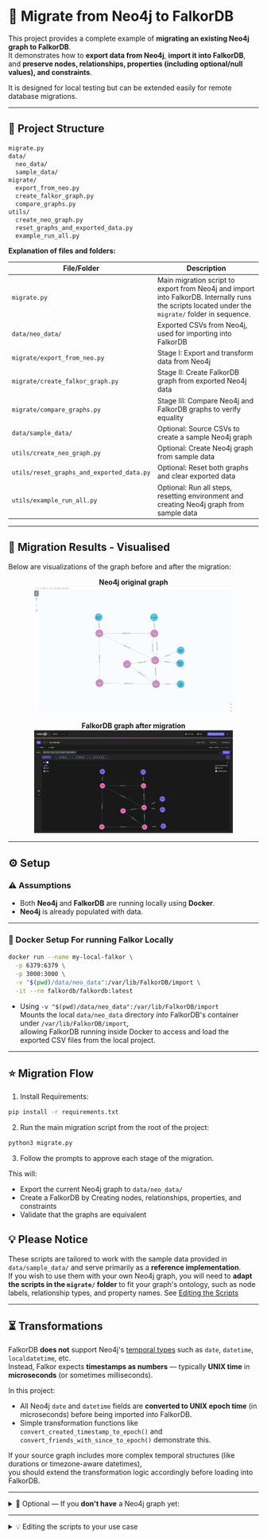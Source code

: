 # 🚀 Migrate from Neo4j to FalkorDB

This project provides a complete example of **migrating an existing Neo4j graph to FalkorDB**.  
It demonstrates how to **export data from Neo4j**, **import it into FalkorDB**, and **preserve nodes, relationships, properties (including optional/null values), and constraints**.  

It is designed for local testing but can be extended easily for remote database migrations.

---


## 📂 Project Structure

```
migrate.py
data/
  neo_data/
  sample_data/
migrate/
  export_from_neo.py
  create_falkor_graph.py
  compare_graphs.py
utils/
  create_neo_graph.py
  reset_graphs_and_exported_data.py
  example_run_all.py
```

**Explanation of files and folders:**

| File/Folder                           | Description                                                                                       |
|---------------------------------------|---------------------------------------------------------------------------------------------------|
| `migrate.py`                          | Main migration script to export from Neo4j and import into FalkorDB. Internally runs the scripts located under the `migrate/` folder in sequence.                               |                                        |
| `data/neo_data/`                      | Exported CSVs from Neo4j, used for importing into FalkorDB                                        |                                        |
| `migrate/export_from_neo.py`          | Stage I: Export and transform data from Neo4j                                                     |
| `migrate/create_falkor_graph.py`      | Stage II: Create FalkorDB graph from exported Neo4j data                                          |
| `migrate/compare_graphs.py`           | Stage III: Compare Neo4j and FalkorDB graphs to verify equality                                   |
| `data/sample_data/`                   | Optional: Source CSVs to create a sample Neo4j graph      
| `utils/create_neo_graph.py`           | Optional: Create Neo4j graph from sample data                                                               |
| `utils/reset_graphs_and_exported_data.py` | Optional: Reset both graphs and clear exported data                                                         |
| `utils/example_run_all.py`            | Optional: Run all steps, resetting environment and creating Neo4j graph from sample data          |

---
##  🔎 Migration Results - Visualised


Below are visualizations of the graph before and after the migration:

<p align="center">
  <b>Neo4j original graph</b><br>
  <img src="images/neo_graph.png" alt="Neo4j original graph" width="400"/>
</p>

<p align="center">
  <b>FalkorDB graph after migration</b><br>
  <img src="images/falkor_graph.png" alt="FalkorDB graph after migrating" width="400"/>
</p>

---

## ⚙️ Setup

### ⚠️ Assumptions
- Both **Neo4j** and **FalkorDB** are running locally using **Docker**.
- **Neo4j** is already populated with data.

---

### 🐳 Docker Setup For running Falkor Locally

```bash
docker run --name my-local-falkor \
  -p 6379:6379 \
  -p 3000:3000 \
  -v "$(pwd)/data/neo_data":/var/lib/FalkorDB/import \
  -it --rm falkordb/falkordb:latest
```
- Using `-v "$(pwd)/data/neo_data":/var/lib/FalkorDB/import`  
  Mounts the local `data/neo_data` directory *into* FalkorDB's container under `/var/lib/FalkorDB/import`,  
  allowing FalkorDB running inside Docker to access and load the exported CSV files from the local project.

---

## ⭐ Migration Flow
1. Install Requirements:
```bash
pip install -r requirements.txt
```
2. Run the main migration script from the root of the project:
```bash
python3 migrate.py
```

3. Follow the prompts to approve each stage of the migration.

This will:
- Export the current Neo4j graph to `data/neo_data/`
- Create a FalkorDB by Creating nodes, relationships, properties, and constraints
- Validate that the graphs are equivalent
## 💡 Please Notice 

These scripts are tailored to work with the sample data provided in `data/sample_data/` and serve primarily as a **reference implementation**.  
If you wish to use them with your own Neo4j graph, you will need to **adapt the scripts in the `migrate/` folder** to fit your graph's ontology, such as node labels, relationship types, and property names. See [Editing the Scripts](#-editing-the-scripts-to-your-use-case) 

---

## ⏳ Transformations

FalkorDB **does not** support Neo4j's [temporal types](https://neo4j.com/docs/cypher-manual/current/values-and-types/temporal/) such as `date`, `datetime`, `localdatetime`, etc.  
Instead, Falkor expects **timestamps as numbers** — typically **UNIX time** in **microseconds** (or sometimes milliseconds).

In this project:
- All Neo4j `date` and `datetime` fields are **converted to UNIX epoch time** (in microseconds) before being imported into FalkorDB.
- Simple transformation functions like `convert_created_timestamp_to_epoch()` and `convert_friends_with_since_to_epoch()` demonstrate this.

If your source graph includes more complex temporal structures (like durations or timezone-aware datetimes),  
you should extend the transformation logic accordingly before loading into FalkorDB.

---

<details>
<summary>🧪 Optional — If you <strong>don't have</strong> a Neo4j graph yet:</summary>

### 🐳 Docker Setup For running Neo4j Locally

```bash
docker run \
  --name neo4j-local \
  -p 7474:7474 -p 7687:7687 \
  -v "$(pwd)/data":/import \
  -e NEO4J_AUTH=neo4j/test1234 \
  -e NEO4J_dbms_security_allow__csv__import__from__file__urls=true \
  -e NEO4J_PLUGINS='["apoc"]' \
  -e NEO4J_apoc_export_file_enabled=true \
  -e NEO4J_apoc_import_file_enabled=true \
  -e NEO4J_apoc_import_file_use__neo4j__config=false \
  -d neo4j:5
```

<details>
<summary>🐳 Docker Flags Explanation (Neo4j)</summary>

- **`-v "$(pwd)/data":/import`**  
  Mounts the local project's `data/` directory into the Neo4j Docker container under `/import`.  
  Enables Neo4j's APOC procedures (like `apoc.export.csv.*`) to read/write CSV files easily.

- **`-e NEO4J_AUTH=neo4j/test1234`**  
  Sets Neo4j username and password inside the container.

- **`-e NEO4J_dbms_security_allow__csv__import__from__file__urls=true`**  
  Allows importing CSVs from file URLs like `file:///import/sample_data/users.csv`.

- **`-e NEO4J_PLUGINS='["apoc"]'`**  
  Installs the APOC plugin for CSV operations and more.

- **`-e NEO4J_apoc_export_file_enabled=true`**  
  Enables export operations from Neo4j to files.

- **`-e NEO4J_apoc_import_file_enabled=true`**  
  Enables import operations from files into Neo4j.

- **`-e NEO4J_apoc_import_file_use__neo4j__config=false`**  
  Allows APOC to use flexible filesystem paths without strict Neo4j restrictions.

</details>

You can either:
1. Atutomatically run the entire migration by running

```bash
python3 utils/example_run_all.py
``` 
This will:
- Reset the environment (clear Neo4j, FalkorDB, and old CSVs)
- Create a sample Neo4j graph based on sample CSV data
- Perform the full export → import → comparison process

OR

2. Running compleley manually
```bash
python3 utils/reset_graphs_and_exported_data.py
python3 utils/create_neo_graph.py
python3 migrate.py
``` 


</details>

---

<details>
<summary>💡 Editing the scripts to your use case</summary>

These scripts are tailored to work with the sample data provided in `data/sample_data/` and serve primarily as a **reference implementation**.  
If you wish to use them with your own Neo4j graph, you will need to **adapt the scripts in the `migrate/` folder** to fit your graph's ontology, such as node labels, relationship types, and property names.

Specifically:

1. **export_from_neo.py**
   - The queries used to export CSVs (saved to `data/neo_data/`) will need to be modified.
   - Functions like `convert_created_timestamp_to_epoch()` and `convert_friends_with_since_to_epoch()` demonstrate simple examples of transforming `date` and `datetime` values.
   - For more complex cases, it is recommended to create a separate `transform.py` to handle all transformations and produce cleaned CSVs before importing.

2. **create_falkor_graph.py**
   - Queries that recreate the graph in FalkorDB must match your graph's structure.
   - The `create_constraints_from_csv()` function shows an example of applying constraints from CSV; a similar method can be implemented for indexes if needed.

3. **compare_graphs.py**
   - The `comparison_queries` dictionary and the `compare_results()` function are written based on the sample data and will need editing to properly compare your own data.

4. **clean.py**
   - This utility script removes internal Neo4j IDs (`<element_id>`) from the exported CSVs. These IDs help create relationships during import but should be removed afterward for a clean schema.

</details>
